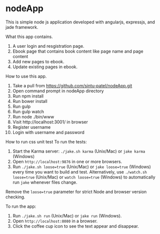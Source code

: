 # nodeApp

This is simple node js application developed with angularjs, expressjs, and jade framework. 

What this app contains.

1. A user login and resgistration page.
2. Ebook page that contains book content like page name and page content
3. Add new pages to ebook.
4. Update existing pages in ebook.

How to use this app.

1. Take a pull from https://github.com/sintu-patel/nodeApp.git
2. Open command prompt in nodeApp directory
3. Run npm install
4. Run bower install
5. Run gulp
6. Run gulp watch
7. Run node ./bin/www
8. Visit http://localhost:3001/ in browser
9. Register username
10. Login with username and password

How to run css unit test
To run the tests:

1. Start the Karma server: `./jake.sh karma` (Unix/Mac) or `jake karma` (Windows)
2. Open `http://localhost:9876` in one or more browsers.
3. Run `./jake.sh loose=true` (Unix/Mac) or `jake loose=true` (Windows) every time you want to build and test. Alternatively, use `./watch.sh loose=true` (Unix/Mac) or `watch loose=true` (Windows) to automatically run `jake` whenever files change.

Remove the `loose=true` parameter for strict Node and browser version checking.

To run the app:

1. Run `./jake.sh run` (Unix/Mac) or `jake run` (Windows).
2. Open `http://localhost:8080` in a browser.
3. Click the coffee cup icon to see the text appear and disappear.

